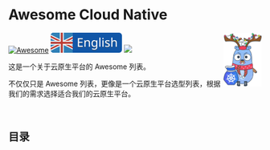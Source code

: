 
# Awesome Cloud Native

<img align="right" src="img/logo.svg" width="15%"/>

[![Awesome](https://jaywcjlove.github.io/sb/ico/awesome.svg)](https://github.com/sindresorhus/awesome)
[![](img/english.svg)](README.md)
![](https://img.shields.io/github/license/inative-io/awesome-cloud-native)

这是一个关于云原生平台的 Awesome 列表。

不仅仅只是 Awesome 列表，更像是一个云原生平台选型列表，根据我们的需求选择适合我们的云原生平台。

<br/>

## 目录